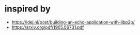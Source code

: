 # inspired by 
- https://ldej.nl/post/building-an-echo-application-with-libp2p/
- https://arxiv.org/pdf/1905.06731.pdf

